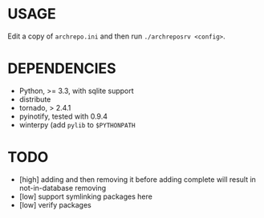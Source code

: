 USAGE
====
Edit a copy of `archrepo.ini` and then run `./archreposrv <config>`.

DEPENDENCIES
====

* Python, &gt;= 3.3, with sqlite support
* distribute
* tornado, > 2.4.1
* pyinotify, tested with 0.9.4
* winterpy (add `pylib` to `$PYTHONPATH`

TODO
====
* [high] adding and then removing it before adding complete will result in not-in-database removing
* [low] support symlinking packages here
* [low] verify packages
